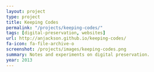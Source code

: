 ```yaml
---
layout: project
type: project
title: Keeping Codes
permalink: "/projects/keeping-codes/"
tags: [digital-preservation, websites]
url: http://anjackson.github.io/keeping-codes/
fa-icon: fa-file-archive-o
screenshot: /projects/images/keeping-codes.png
summary: Notes and experiments on digital preservation.
year: 2013
---
```


